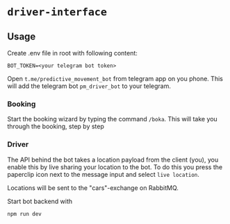 # `driver-interface`

## Usage

Create .env file in root with following content:

```
BOT_TOKEN=<your telegram bot token>
```

Open `t.me/predictive_movement_bot` from telegram app on you phone. This will add the telegram bot `pm_driver_bot` to your telegram.

### Booking

Start the booking wizard by typing the command `/boka`. This will take you through the booking, step by step

### Driver

The API behind the bot takes a location payload from the client (you), you enable this by live sharing your location to the bot. To do this you press the paperclip icon next to the message input and select `live location`.

Locations will be sent to the "cars"-exchange on RabbitMQ.

Start bot backend with

```
npm run dev
```
